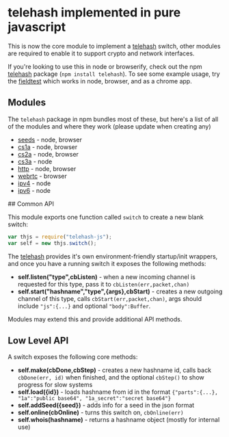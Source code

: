 telehash implemented in pure javascript
=======================================

This is now the core module to implement a [telehash](http://telehash.org) switch, other modules are required to enable it to support crypto and network interfaces.

If you're looking to use this in node or browserify, check out the npm [telehash](https://github.com/telehash/node-telehash) package (`npm install telehash`).  To see some example usage, try the [fieldtest](https://github.com/telehash/fieldtest) which works in node, browser, and as a chrome app.

## Modules

The `telehash` package in npm bundles most of these, but here's a list of all of the modules and where they work (please update when creating any)

* [seeds](https://github.com/telehash/telehash-seeds) - node, browser
* [cs1a](https://github.com/telehash/telehash-cs1a) - node, browser
* [cs2a](https://github.com/telehash/telehash-cs2a) - node, browser
* [cs3a](https://github.com/telehash/telehash-cs3a) - node
* [http](https://github.com/telehash/telehash-http) - node, browser
* [webrtc](https://github.com/telehash/telehash-webrtc) - browser
* [ipv4](https://github.com/telehash/telehash-ipv4) - node
* [ipv6](https://github.com/telehash/telehash-ipv6) - node

<a name="api" />
## Common API

This module exports one function called `switch` to create a new blank switch:

```js
var thjs = require("telehash-js");
var self = new thjs.switch();
```

The [telehash](https://github.com/telehash/node-telehash) provides it's own environment-friendly startup/init wrappers, and once you have a running switch it exposes the following methods:

* **self.listen("type",cbListen)** - when a new incoming channel is requested for this type, pass it to `cbListen(err,packet,chan)`
* **self.start("hashname","type",{args},cbStart)** - creates a new outgoing channel of this type, calls `cbStart(err,packet,chan)`, args should include `"js":{...}` and optional `"body":Buffer`.

Modules may extend this and provide additional API methods.

## Low Level API

A switch exposes the following core methods:

* **self.make(cbDone,cbStep)** - creates a new hashname id, calls back `cbDone(err, id)` when finished, and the optional `cbStep()` to show progress for slow systems
* **self.load({id})** - loads hashname from id in the format `{"parts":{...}, "1a":"public base64", "1a_secret":"secret base64"}`
* **self.addSeed({seed})** - adds info for a seed in the json format
* **self.online(cbOnline)** - turns this switch on, `cbOnline(err)`
* **self.whois(hashname)** - returns a hashname object (mostly for internal use)


